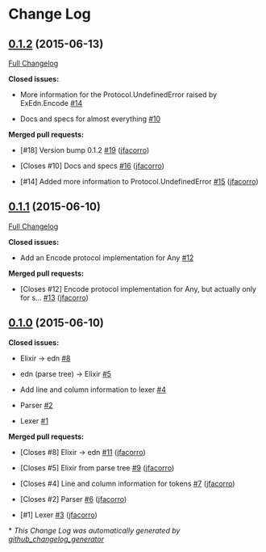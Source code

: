 # Change Log

## [0.1.2](https://github.com/jfacorro/ExEdn/tree/0.1.2) (2015-06-13)

[Full Changelog](https://github.com/jfacorro/ExEdn/compare/0.1.1...0.1.2)

**Closed issues:**

- More information for the Protocol.UndefinedError raised by ExEdn.Encode [\#14](https://github.com/jfacorro/ExEdn/issues/14)

- Docs and specs for almost everything [\#10](https://github.com/jfacorro/ExEdn/issues/10)

**Merged pull requests:**

- \[\#18\] Version bump 0.1.2 [\#19](https://github.com/jfacorro/ExEdn/pull/19) ([jfacorro](https://github.com/jfacorro))

- \[Closes \#10\] Docs and specs [\#16](https://github.com/jfacorro/ExEdn/pull/16) ([jfacorro](https://github.com/jfacorro))

- \[\#14\] Added more information to Protocol.UndefinedError [\#15](https://github.com/jfacorro/ExEdn/pull/15) ([jfacorro](https://github.com/jfacorro))

## [0.1.1](https://github.com/jfacorro/ExEdn/tree/0.1.1) (2015-06-10)

[Full Changelog](https://github.com/jfacorro/ExEdn/compare/0.1.0...0.1.1)

**Closed issues:**

- Add an Encode protocol implementation for Any [\#12](https://github.com/jfacorro/ExEdn/issues/12)

**Merged pull requests:**

- \[Closes \#12\] Encode protocol implementation for Any, but actually only for s… [\#13](https://github.com/jfacorro/ExEdn/pull/13) ([jfacorro](https://github.com/jfacorro))

## [0.1.0](https://github.com/jfacorro/ExEdn/tree/0.1.0) (2015-06-10)

**Closed issues:**

- Elixir -\> edn [\#8](https://github.com/jfacorro/ExEdn/issues/8)

- edn \(parse tree\) -\> Elixir  [\#5](https://github.com/jfacorro/ExEdn/issues/5)

- Add line and column information to lexer [\#4](https://github.com/jfacorro/ExEdn/issues/4)

- Parser [\#2](https://github.com/jfacorro/ExEdn/issues/2)

- Lexer [\#1](https://github.com/jfacorro/ExEdn/issues/1)

**Merged pull requests:**

- \[Closes \#8\] Elixir -\> edn [\#11](https://github.com/jfacorro/ExEdn/pull/11) ([jfacorro](https://github.com/jfacorro))

- \[Closes \#5\] Elixir from parse tree [\#9](https://github.com/jfacorro/ExEdn/pull/9) ([jfacorro](https://github.com/jfacorro))

- \[Closes \#4\] Line and column information for tokens [\#7](https://github.com/jfacorro/ExEdn/pull/7) ([jfacorro](https://github.com/jfacorro))

- \[Closes \#2\] Parser [\#6](https://github.com/jfacorro/ExEdn/pull/6) ([jfacorro](https://github.com/jfacorro))

- \[\#1\] Lexer [\#3](https://github.com/jfacorro/ExEdn/pull/3) ([jfacorro](https://github.com/jfacorro))



\* *This Change Log was automatically generated by [github_changelog_generator](https://github.com/skywinder/Github-Changelog-Generator)*